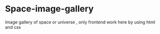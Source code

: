 # Space-image-gallery
Image gallery of space or universe , only frontend work here by using html and css
